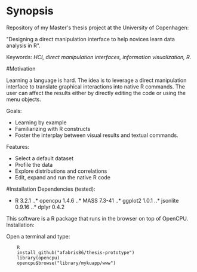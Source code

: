 # Synopsis
Repository of my Master's thesis project at the University of Copenhagen:

"Designing a direct manipulation interface to help novices learn data analysis in R".

Keywords: *HCI, direct manipulation interfaces, information visualization, R*.

#Motivation

Learning a language is hard. The idea is to leverage a direct manipulation interface to translate graphical
interactions into native R commands. The user can affect the results either by directly editing the code or using the menu objects.

Goals:

* Learning by example
* Familiarizing with R constructs
* Foster the interplay between visual results and textual commands.

Features:

* Select a default dataset 
* Profile the data
* Explore distributions and correlations
* Edit, expand and run the native R code

#Installation
Dependencies (tested):

- R 3.2.1
..* opencpu 1.4.6
..* MASS 7.3-41
..* ggplot2 1.0.1
..* jsonlite 0.9.16
..* dplyr 0.4.2

This software is a R package that runs in the browser on top of OpenCPU. Installation:

Open a terminal and type:

```
	R
	install_github("afabris86/thesis-prototype")
	library(opencpu)
	opencpu$browse("library/mykuapp/www")
```






